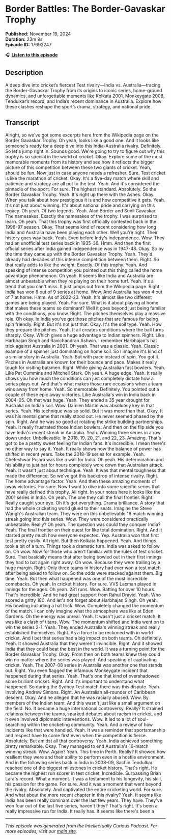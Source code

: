 # Border Battles: The Border-Gavaskar Trophy

**Published:** November 19, 2024  
**Duration:** 23m 9s  
**Episode ID:** 17692247

🎧 **[Listen to this episode](https://intellectuallycurious.buzzsprout.com/2529712/episodes/17692247-border-battles-the-border-gavaskar-trophy)**

## Description

A deep dive into cricket’s fiercest Test rivalry—India vs. Australia—tracing the Border-Gavaskar Trophy from its origins to iconic series, home-ground dynamics, and unforgettable moments like Kolkata 2001, Monkeygate 2008, Tendulkar’s record, and India’s recent dominance in Australia. Explore how these clashes reshape the sport’s drama, strategy, and national pride.

## Transcript

Alright, so we've got some excerpts here from the Wikipedia page on the Border Gavaskar Trophy. Oh yeah, looks like a good one. And it looks like someone's ready for a deep dive into this India-Australia rivalry. Definitely. So let's jump right in. Sounds good. We're going to try to figure out why this trophy is so special in the world of cricket. Okay. Explore some of the most memorable moments from its history and see how it reflects the bigger picture of this competition between these two giants of cricket. Yeah, should be fun. Now just in case anyone needs a refresher. Sure. Test cricket is like the marathon of cricket. Okay. It's a five-day match where skill and patience and strategy are all put to the test. Yeah. And it's considered the pinnacle of the sport. For sure. The highest standard. Absolutely. So the Border Gavaskar Trophy. Yeah. It's right up there with the Ashes. Okay. When you talk about how prestigious it is and how competitive it gets. Yeah. It's not just about winning. It's about national pride and carrying on this legacy. Oh yeah. Of two legends. Yeah. Alan Border and Sunil Gavaskar. The namesakes. Exactly the namesakes of the trophy. I was surprised to learn. Oh yeah. That this trophy was first officially contested back in the 1996-97 season. Okay. That seems kind of recent considering how long India and Australia have been playing each other. Well you're right. Their history goes way back. Yeah. Even before Indy's independence. Wow. They had an unofficial test series back in 1935-36. Hmm. And then the first official series after India gained independence was in 1947-48. Okay. So by the time they came up with the Border Gavaskar Trophy. Yeah. They'd already had decades of this intense competition between them. Right. So that really adds to like the weight. Exactly. Of this trophy. Yeah. And speaking of intense competition you pointed out this thing called the home advantage phenomenon. Oh yeah. It seems like India and Australia are almost unbeatable when they're playing on their home turf. Yeah. It's a trend that you can't miss. It just jumps out from the Wikipedia page. Right. India has won 8 out of 9 series at home. Wow. And Australia has won 4 out of 7 at home. Hmm. As of 2022-23. Yeah. It's almost like two different games are being played. Yeah. For sure. What is it about playing at home that makes these teams so dominant? Well it goes beyond just being familiar with the conditions, you know. Right. The pitches themselves play a massive role. Oh okay. In India you've got those pitches that are famous for being spin friendly. Right. But it's not just that. Okay. It's the soil type. Yeah. How they prepare the pitches. Yeah. It all creates conditions where the ball turns sharply. Okay. Which gives a huge advantage to Indian spinners. Right. Like Harbhajan Singh and Ravichandran Ashwin. I remember Harbhajan's hat trick against Australia in 2001. Oh yeah. That was a classic. Yeah. Classic example of a spinner just dominating on home soil. So I imagine it's kind of a similar story in Australia. Yeah. But with pace instead of spin. You got it. Pitches in Australia are known for their bounce and pace. Makes it really tough for visiting batsmen. Right. While giving Australian fast bowlers. Yeah. Like Pat Cummins and Mitchell Stark. Oh yeah. A huge edge. Yeah. It really shows you how much the conditions can just completely dictate how a series plays out. And that's what makes those rare occasions when a team wins away from home. Yeah. So memorable. Definitely. You pointed out a couple of these epic away victories. Like Australia's win in India back in 2004-05. Oh that was huge. Yeah. They ended a 35 year drought for Australia on Indian soil. Wow. Damien Martin was absolutely key in that series. Yeah. His technique was so solid. But it was more than that. Okay. It was his mental game that really stood out. He never seemed phased by the spin. Right. And he was so good at rotating the strike building partnerships. Yeah. It really frustrated those Indian bowlers. And then on the flip side you have India's recent streak in Australia. Yeah. Winning three series in a row down under. Unbelievable. In 2018, 19, 20, 21, and 22, 23. Amazing. That's got to be a pretty sweet feeling for Indian fans. It's incredible. I mean there's no other way to say it. Yeah. It really shows how the balance of power has shifted in recent years. Take the 2018-19 series for example. Yeah. Cheteshwar Pujara was like a wall for India. Oh yeah. His determination and his ability to just bat for hours completely wore down that Australian attack. Yeah. It wasn't just about technique. Yeah. It was that mental toughness that made the difference. So we've got this backdrop of intense rivalry. Right. The home advantage factor. Yeah. And then these amazing moments of away victories. For sure. Now I want to dive into some specific series that have really defined this trophy. All right. In your notes here it looks like the 2001 series in India. Oh yeah. The one they call the final frontier. Right. Really caught your eye. Oh it's got everything. Drama brilliance. A story that had the whole cricketing world glued to their seats. Imagine the Steve Waugh's Australian team. They were on this unbelievable 16 match winning streak going into this series. Wow. They were considered practically unbeatable. Really? Oh yeah. The question was could they conquer India? Yeah. The final frontier on their quest for like total domination. Right. And it started pretty much how everyone expected. Yep. Australia won that first test pretty easily. All right. But then Kolkata happened. Yeah. And things took a bit of a turn. Things took a dramatic turn. India was asked to follow on. Oh wow. Now for those who aren't familiar with the rules of test cricket. Sure. That basically means that after being bowled out in their first innings they had to bat again right away. Oh wow. Because they were trailing by a huge margin. Right. Only three teams in history had ever won a test match after being asked to follow on. So the odds were stacked against them. Big time. Yeah. But then what happened was one of the most incredible comebacks. Oh yeah. In cricket history. For sure. VVS Laxman played in innings for the ages. Oh yeah. 281 runs. Wow. Batting for over 10 hours. That's incredible. And he had great support from Rahul Dravid. Yeah. Who scored a gritty 180. And let's not forget about Harbhajan Singh. Oh yeah. His bowling including a hat trick. Wow. Completely changed the momentum of the match. I can only imagine what the atmosphere was like at Eden Gardens. Oh the energy was unreal. Yeah. It wasn't just a cricket match. It was like a clash of titans. Wow. The momentum shifted and India went on to win the series 2-1. Yeah. They ended Australia's winning streak and really established themselves. Right. As a force to be reckoned with in world cricket. And I bet that series had a big impact on both teams. Oh definitely. Yeah. It showed Australia that they weren't invincible. Right. And it showed India that they could beat the best in the world. It was a turning point for the Border Gavaskar Trophy. Okay. From then on both teams knew they could win no matter where the series was played. And speaking of captivating cricket. Yeah. The 2007-08 series in Australia was another one that stands out. Right. You even flagged the infamous Monkeygate incident that happened during that series. Yeah. That's one that kind of overshadowed some brilliant cricket. Right. And it's important to understand what happened. So during the Sydney Test match there was this dispute. Yeah. Involving Andrew Simons. Right. An Australian all-rounder of Caribbean descent. Okay. And he alleged that he was racially abused. Wow. By members of the Indian team. And this wasn't just like a small argument on the field. No. It became a huge international controversy. Really? It strained relations between the teams, sparked debates about racism in cricket, and it even involved diplomatic interventions. Wow. It led to a lot of soul-searching within the cricketing community. Yeah. And a review of how incidents like that were handled. Yeah. It was a reminder that sportsmanship and respect have to come first even when the competition is fierce. Absolutely. But amidst all that controversy. Yeah. India achieved something pretty remarkable. Okay. They managed to end Australia's 16-match winning streak. Wow. Again? Yeah. This time in Perth. Really? It showed how resilient they were and their ability to perform even in a hostile environment. And in the following series back in India in 2008-09, Sachin Tendulkar reached one of the biggest milestones in cricket history. That's right. He became the highest run scorer in test cricket. Incredible. Surpassing Brian Lara's record. What a moment. It was a testament to his longevity, his skill, his passion for the game. For sure. And it was a moment that went beyond the rivalry. Absolutely. And captivated the entire cricketing world. For sure. And what about the more recent chapter in this rivalry? Yeah. It seems like India has been really dominant over the last few years. They have. They've won four out of the last five series, haven't they? That's right. It's been a really impressive run for India. It really has. It seems like there's been a

---
*This episode was generated from the Intellectually Curious Podcast. For more episodes, visit our [main site](https://intellectuallycurious.buzzsprout.com).*
